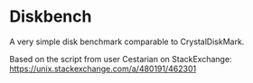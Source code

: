 # Diskbench
A very simple disk benchmark comparable to CrystalDiskMark.

Based on the script from user Cestarian on StackExchange:
https://unix.stackexchange.com/a/480191/462301
